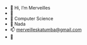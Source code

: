 - 👋 Hi, I’m Merveilles
- 👀 
- 🌱 Computer Science
- 💞️ Nada
- 📫 merveilleskatumba@gmail.com
- 👀 

<!---
Mervhope144k/Mervhope144k is a ✨ special ✨ repository because its `README.md` (this file) appears on your GitHub profile.
You can click the Preview link to take a look at your changes.
--->
